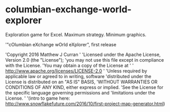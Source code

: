 # columbian-exchange-world-explorer
Exploration game for Excel.  Maximum strategy.  Minimum graphics.

'"cOlumbian eXchange wOrld eXplorer", first release

'Copyright 2016 Matthew J Curran
'
'Licensed under the Apache License, Version 2.0 (the "License");
'you may not use this file except in compliance with the License.
'You may obtain a copy of the License at
'
'    http://www.apache.org/licenses/LICENSE-2.0
'
'Unless required by applicable law or agreed to in writing, software
'distributed under the License is distributed on an "AS IS" BASIS,
'WITHOUT WARRANTIES OR CONDITIONS OF ANY KIND, either express or implied.
'See the License for the specific language governing permissions and
'limitations under the License.
'
'(intro to game here: http://www.snowflakefuture.com/2016/10/first-project-map-generator.html)
